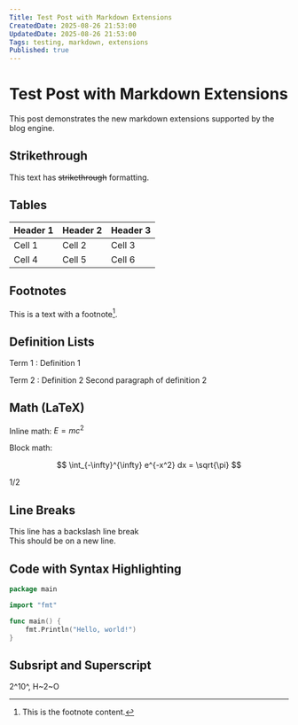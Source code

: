 ```yaml
---
Title: Test Post with Markdown Extensions
CreatedDate: 2025-08-26 21:53:00
UpdatedDate: 2025-08-26 21:53:00
Tags: testing, markdown, extensions
Published: true
---
```

# Test Post with Markdown Extensions

This post demonstrates the new markdown extensions supported by the blog engine.

## Strikethrough

This text has ~~strikethrough~~ formatting.

## Tables

| Header 1 | Header 2 | Header 3 |
|----------|----------|----------|
| Cell 1   | Cell 2   | Cell 3   |
| Cell 4   | Cell 5   | Cell 6   |

## Footnotes

This is a text with a footnote[^1].

[^1]: This is the footnote content.

## Definition Lists

Term 1
:   Definition 1

Term 2
:   Definition 2
    Second paragraph of definition 2

## Math (LaTeX)

Inline math: $E = mc^2$

Block math:

$$
\int_{-\infty}^{\infty} e^{-x^2} dx = \sqrt{\pi}
$$

1/2

## Line Breaks

This line has a backslash line break\
This should be on a new line.

## Code with Syntax Highlighting

```go
package main

import "fmt"

func main() {
    fmt.Println("Hello, world!")
}
```

## Subsript and Superscript

2^10^, H~2~O
